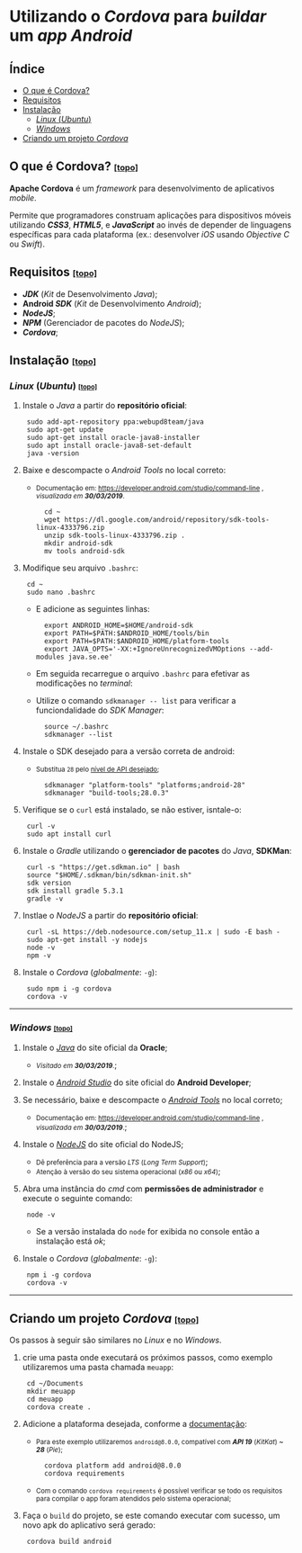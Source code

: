 # Utilizando o *Cordova* para *buildar* um *app* ***Android***

<a name="topo"></a>

## Índice

- [O que é Cordova?](#cordova)
- [Requisitos](#requisitos)
- [Instalação](#instalacao)
  - [*Linux* (*Ubuntu*)](#linux)
  - [*Windows*](#windows)
- [Criando um projeto *Cordova*](#projeto)

<a name="cordova"></a>

## O que é Cordova? <small><small>[[topo]](#topo)</small></small>

**Apache Cordova** é um *framework* para desenvolvimento de aplicativos *mobile*.

Permite que programadores construam aplicações para dispositivos móveis utilizando ***CSS3***, ***HTML5***, e ***JavaScript*** ao invés de depender de linguagens específicas para cada plataforma (ex.: desenvolver *iOS* usando *Objective C* ou *Swift*).

<a name="requisitos"></a>

## Requisitos <small><small>[[topo]](#topo)</small></small>

- ***JDK*** (*Kit* de Desenvolvimento *Java*);
- **Android *SDK*** (*Kit* de Desenvolvimento *Android*);
- ***NodeJS***;
- ***NPM*** (Gerenciador de pacotes do *NodeJS*);
- ***Cordova***;

<a name="instalacao"></a>

## Instalação <small><small>[[topo]](#topo)</small></small>

<a name="linux"></a>

### *Linux* (*Ubuntu*) <small><small>[[topo]](#topo)</small></small>

1. Instale o *Java* a partir do **repositório oficial**:


        sudo add-apt-repository ppa:webupd8team/java
        sudo apt-get update
        sudo apt-get install oracle-java8-installer
        sudo apt install oracle-java8-set-default
        java -version

2. Baixe e descompacte o *Android Tools* no local correto:

    - <small>Documentação em: https://developer.android.com/studio/command-line , *visualizada em* ***30/03/2019***.</small>

            cd ~
            wget https://dl.google.com/android/repository/sdk-tools-linux-4333796.zip
            unzip sdk-tools-linux-4333796.zip .
            mkdir android-sdk
            mv tools android-sdk

3. Modifique seu arquivo `.bashrc`:

        cd ~
        sudo nano .bashrc

    - E adicione as seguintes linhas:

            export ANDROID_HOME=$HOME/android-sdk
            export PATH=$PATH:$ANDROID_HOME/tools/bin
            export PATH=$PATH:$ANDROID_HOME/platform-tools
            export JAVA_OPTS='-XX:+IgnoreUnrecognizedVMOptions --add-modules java.se.ee'

    - Em seguida recarregue o arquivo `.bashrc` para efetivar as modificações no *terminal*:

    - Utilize o comando `sdkmanager -- list` para verificar a funciondalidade do *SDK Manager*:

            source ~/.bashrc
            sdkmanager --list

4. Instale o SDK desejado para a versão correta de android:

    - <small>Substitua `28` pelo [nível de API desejado](https://source.android.com/setup/start/build-numbers);</small>

            sdkmanager "platform-tools" "platforms;android-28"
            sdkmanager "build-tools;28.0.3"

5. Verifique se o `curl` está instalado, se não estiver, isntale-o:

        curl -v
        sudo apt install curl

6. Instale o *Gradle* utilizando o **gerenciador de pacotes** do *Java*, **SDKMan**:

        curl -s "https://get.sdkman.io" | bash
        source "$HOME/.sdkman/bin/sdkman-init.sh"
        sdk version
        sdk install gradle 5.3.1
        gradle -v

7. Instlae o *NodeJS* a partir do **repositório oficial**:

        curl -sL https://deb.nodesource.com/setup_11.x | sudo -E bash -
        sudo apt-get install -y nodejs
        node -v
        npm -v

8. Instale o *Cordova* (*globalmente*: `-g`):

        sudo npm i -g cordova
        cordova -v

---

<a name="windows"></a>

### *Windows* <small><small>[[topo]](#topo)</small></small>
1. Instale o [*Java*](https://www.oracle.com/technetwork/java/javase/downloads/jdk8-downloads-2133151.html) do site oficial da **Oracle**;

    - <small>*Visitado em* ***30/03/2019***.</small>;

2. Instale o [*Android Studio*](https://developer.android.com/studio/install) do site oficial do **Android Developer**;

3. Se necessário, baixe e descompacte o [*Android Tools*](https://dl.google.com/android/repository/sdk-tools-linux-4333796.zip) no local correto;

    - <small>Documentação em: https://developer.android.com/studio/command-line , *visualizada em* ***30/03/2019***.</small>;

4. Instale o [*NodeJS*](https://nodejs.org/en/download/) do site oficial do NodeJS;

    - <small>Dê preferência para a versão *LTS* (*Long Term Support*)</small>;
    - <small>Atenção à versão do seu sistema operacional (*x86* ou *x64*)</small>;

5. Abra uma instância do *cmd* com **permissões de administrador** e execute o seguinte comando:

        node -v

    - Se a versão instalada do `node` for exibida no console então a instalação está *ok*;

6. Instale o *Cordova* (*globalmente*: `-g`):

        npm i -g cordova
        cordova -v

---

<a name="projeto"></a>

## Criando um projeto *Cordova* <small><small>[[topo]](#topo)</small></small>

Os passos à seguir são similares no *Linux* e no *Windows*.

1. crie uma pasta onde executará os próximos passos, como exemplo utilizaremos uma pasta chamada `meuapp`:

        cd ~/Documents
        mkdir meuapp
        cd meuapp
        cordova create .

2. Adicione a plataforma desejada, conforme a [documentação](https://cordova.apache.org/docs/en/latest/guide/platforms/android/#requirements-and-support):

    - <small>Para este exemplo utilizaremos `android@8.0.0`, compatível com ***API 19*** (*KitKat*) ~ ***28*** (*Pie*);</small>

            cordova platform add android@8.0.0
            cordova requirements

    - <small>Com o comando `cordova requirements` é possível verificar se todo os requisitos para compilar o app foram atendidos pelo sistema operacional;</small>

3. Faça o `build` do projeto, se este comando executar com sucesso, um novo apk do aplicativo será gerado:

        cordova build android